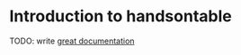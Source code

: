 # Introduction to handsontable

TODO: write [great documentation](http://jacobian.org/writing/great-documentation/what-to-write/)
